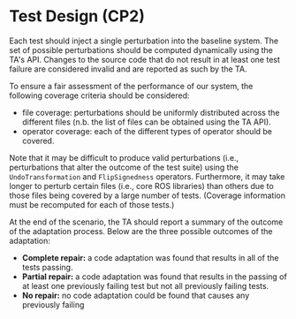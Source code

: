 # Test Design (CP2)

Each test should inject a single perturbation into the baseline system.
The set of possible perturbations should be computed dynamically using the
TA's API. Changes to the source code that do not result in at least one test
failure are considered invalid and are reported as such by the TA.

To ensure a fair assessment of the performance of our system, the following
coverage criteria should be considered:

* file coverage: perturbations should be uniformly distributed across the
    different files (n.b. the list of files can be obtained using the TA API).
* operator coverage: each of the different types of operator should be
    covered.

Note that it may be difficult to produce valid perturbations (i.e.,
perturbations that alter the outcome of the test suite) using the
`UndoTransformation` and `FlipSignedness` operators. Furthermore, it may take
longer to perturb certain files (i.e., core ROS libraries) than others due to
those files being covered by a large number of tests. (Coverage information
must be recomputed for each of those tests.)

At the end of the scenario, the TA should report a summary of the outcome of
the adaptation process. Below are the three possible outcomes of the
adaptation:

* **Complete repair:** a code adaptation was found that results in all of the
    tests passing.
* **Partial repair:** a code adaptation was found that results in the passing
    of at least one previously failing test but not all previously failing
    tests.
* **No repair:** no code adaptation could be found that causes any previously
    failing 
